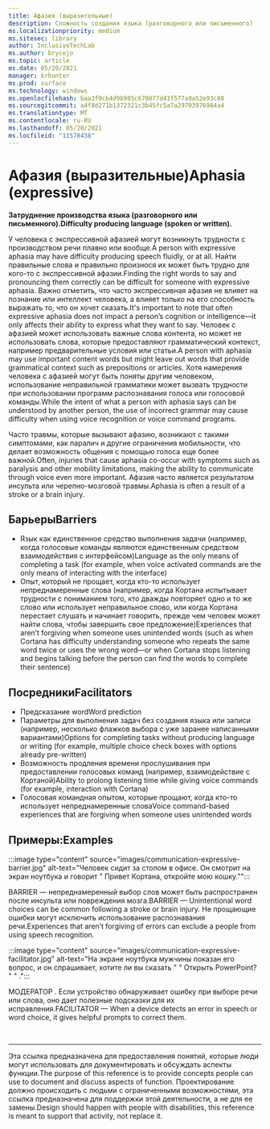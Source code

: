 ```yaml
---
title: Афазия (выразительные)
description: Сложность создания языка (разговорного или письменного)
ms.localizationpriority: medium
ms.sitesec: library
author: InclusiveTechLab
ms.author: brycejo
ms.topic: article
ms.date: 05/20/2021
manager: krhunter
ms.prod: surface
ms.technology: windows
ms.openlocfilehash: baa3f0cb4d9b985c670077d41f577a9a52e93c80
ms.sourcegitcommit: a4f8d271b1372321c3b45fc5a7a29703976964a4
ms.translationtype: MT
ms.contentlocale: ru-RU
ms.lasthandoff: 05/20/2021
ms.locfileid: "11578438"
---
```

# <a name="aphasia-expressive"></a><span data-ttu-id="be5e2-103">Афазия (выразительные)</span><span class="sxs-lookup"><span data-stu-id="be5e2-103">Aphasia (expressive)</span></span> 

**<span data-ttu-id="be5e2-104">Затруднение производства языка (разговорного или письменного).</span><span class="sxs-lookup"><span data-stu-id="be5e2-104">Difficulty producing language (spoken or written).</span></span>**

<span data-ttu-id="be5e2-105">У человека с экспрессивной афазией могут возникнуть трудности с производством речи плавно или вообще.</span><span class="sxs-lookup"><span data-stu-id="be5e2-105">A person with expressive aphasia may have difficulty producing speech fluidly, or at all.</span></span> <span data-ttu-id="be5e2-106">Найти правильные слова и правильно произнося их может быть трудно для кого-то с экспрессивной афазии.</span><span class="sxs-lookup"><span data-stu-id="be5e2-106">Finding the right words to say and pronouncing them correctly can be difficult for someone with expressive aphasia.</span></span> <span data-ttu-id="be5e2-107">Важно отметить, что часто экспрессивная афазия не влияет на познание или интеллект человека, а влияет только на его способность выражать то, что он хочет сказать.</span><span class="sxs-lookup"><span data-stu-id="be5e2-107">It's important to note that often expressive aphasia does not impact a person’s cognition or intelligence—it only affects their ability to express what they want to say.</span></span> <span data-ttu-id="be5e2-108">Человек с афазией может использовать важные слова контента, но может не использовать слова, которые предоставляют грамматический контекст, например предварительные условия или статьи.</span><span class="sxs-lookup"><span data-stu-id="be5e2-108">A person with aphasia may use important content words but might leave out words that provide grammatical context such as prepositions or articles.</span></span> <span data-ttu-id="be5e2-109">Хотя намерения человека с афазией могут быть поняты другим человеком, использование неправильной грамматики может вызвать трудности при использовании программ распознавания голоса или голосовой команды.</span><span class="sxs-lookup"><span data-stu-id="be5e2-109">While the intent of what a person with aphasia says can be understood by another person, the use of incorrect grammar may cause difficulty when using voice recognition or voice command programs.</span></span>

<span data-ttu-id="be5e2-110">Часто травмы, которые вызывают афазию, возникают с такими симптомами, как паралич и другие ограничения мобильности, что делает возможность общения с помощью голоса еще более важной.</span><span class="sxs-lookup"><span data-stu-id="be5e2-110">Often, injuries that cause aphasia co-occur with symptoms such as paralysis and other mobility limitations, making the ability to communicate through voice even more important.</span></span> <span data-ttu-id="be5e2-111">Афазия часто является результатом инсульта или черепно-мозговой травмы.</span><span class="sxs-lookup"><span data-stu-id="be5e2-111">Aphasia is often a result of a stroke or a brain injury.</span></span>

## <a name="barriers"></a><span data-ttu-id="be5e2-112">Барьеры</span><span class="sxs-lookup"><span data-stu-id="be5e2-112">Barriers</span></span>
* <span data-ttu-id="be5e2-113">Язык как единственное средство выполнения задачи (например, когда голосовые команды являются единственным средством взаимодействия с интерфейсом)</span><span class="sxs-lookup"><span data-stu-id="be5e2-113">Language as the only means of completing a task (for example, when voice activated commands are the only means of interacting with the interface)</span></span>
* <span data-ttu-id="be5e2-114">Опыт, который не прощает, когда кто-то использует непреднамеренные слова (например, когда Кортана испытывает трудности с пониманием того, кто дважды повторяет одно и то же слово или использует неправильное слово, или когда Кортана перестает слушать и начинает говорить, прежде чем человек может найти слова, чтобы завершить свое предложение)</span><span class="sxs-lookup"><span data-stu-id="be5e2-114">Experiences that aren’t forgiving when someone uses unintended words (such as when Cortana has difficulty understanding someone who repeats the same word twice or uses the wrong word—or when Cortana stops listening and begins talking before the person can find the words to complete their sentence)</span></span> 

## <a name="facilitators"></a><span data-ttu-id="be5e2-115">Посредники</span><span class="sxs-lookup"><span data-stu-id="be5e2-115">Facilitators</span></span>
* <span data-ttu-id="be5e2-116">Предсказание word</span><span class="sxs-lookup"><span data-stu-id="be5e2-116">Word prediction</span></span>
* <span data-ttu-id="be5e2-117">Параметры для выполнения задач без создания языка или записи (например, несколько флажков выбора с уже заранее написанными вариантами)</span><span class="sxs-lookup"><span data-stu-id="be5e2-117">Options for completing tasks without producing language or writing (for example, multiple choice check boxes with options already pre-written)</span></span>
* <span data-ttu-id="be5e2-118">Возможность продления времени прослушивания при предоставлении голосовых команд (например, взаимодействие с Кортаной)</span><span class="sxs-lookup"><span data-stu-id="be5e2-118">Ability to prolong listening time while giving voice commands (for example, interaction with Cortana)</span></span>
* <span data-ttu-id="be5e2-119">Голосовая командная опытом, которые прощают, когда кто-то использует непреднамеренные слова</span><span class="sxs-lookup"><span data-stu-id="be5e2-119">Voice command-based experiences that are forgiving when someone uses unintended words</span></span>

## <a name="examples"></a><span data-ttu-id="be5e2-120">Примеры:</span><span class="sxs-lookup"><span data-stu-id="be5e2-120">Examples</span></span>

:::image type="content" source="images/communication-expressive-barrier.jpg" alt-text="Человек сидит за столом в офисе. Он смотрит на экран ноутбука и говорит &quot; Привет Кортана, откройте мою кошку.&quot;":::

<span data-ttu-id="be5e2-123">BARRIER — непреднамеренный выбор слов может быть распространен после инсульта или повреждения мозга.</span><span class="sxs-lookup"><span data-stu-id="be5e2-123">BARRIER — Unintentional word choices can be common following a stroke or brain injury.</span></span> <span data-ttu-id="be5e2-124">Не прощающие ошибки могут исключить использование распознавания речи.</span><span class="sxs-lookup"><span data-stu-id="be5e2-124">Experiences that aren’t forgiving of errors can exclude a people from using speech recognition.</span></span>

:::image type="content" source="images/communication-expressive-facilitator.jpg" alt-text="На экране ноутбука мужчины показан его вопрос, и он спрашивает, хотите ли вы сказать &quot; &quot; Открыть PowerPoint? &quot; &quot; .":::

<span data-ttu-id="be5e2-126">МОДЕРАТОР . Если устройство обнаруживает ошибку при выборе речи или слова, оно дает полезные подсказки для их исправления.</span><span class="sxs-lookup"><span data-stu-id="be5e2-126">FACILITATOR — When a device detects an error in speech or word choice, it gives helpful prompts to correct them.</span></span> 


&nbsp;

[comment]: # (Заявление footer)
___
<span data-ttu-id="be5e2-128">Эта ссылка предназначена для предоставления понятий, которые люди могут использовать для документировать и обсуждать аспекты функции.</span><span class="sxs-lookup"><span data-stu-id="be5e2-128">The purpose of this reference is to provide concepts people can use to document and discuss aspects of function.</span></span> <span data-ttu-id="be5e2-129">Проектирование должно происходить с людьми с ограниченными возможностями, эта ссылка предназначена для поддержки этой деятельности, а не для ее замены.</span><span class="sxs-lookup"><span data-stu-id="be5e2-129">Design should happen with people with disabilities, this reference is meant to support that activity, not replace it.</span></span> 